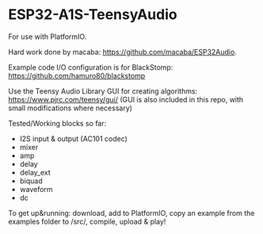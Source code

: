# ESP32-A1S-TeensyAudio

For use with PlatformIO.
 
Hard work done by macaba: https://github.com/macaba/ESP32Audio.

Example code I/O configuration is for BlackStomp: https://github.com/hamuro80/blackstomp

Use the Teensy Audio Library GUI for creating algorithms: https://www.pjrc.com/teensy/gui/
(GUI is also included in this repo, with small modifications where necessary)

Tested/Working blocks so far:
* I2S input & output (AC101 codec)
* mixer
* amp
* delay
* delay_ext
* biquad
* waveform
* dc

To get up&running: download, add to PlatformIO, copy an example from the examples folder to /src/, compile, upload & play!
